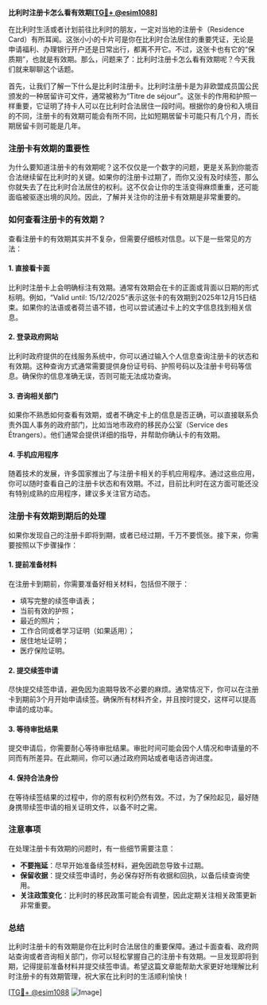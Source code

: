 **比利时注册卡怎么看有效期[[TG💪+ @esim1088](https://t.me/s/esim1088)]**

在比利时生活或者计划前往比利时的朋友，一定对当地的注册卡（Residence Card）有所耳闻。这张小小的卡片可是你在比利时合法居住的重要凭证，无论是申请福利、办理银行开户还是日常出行，都离不开它。不过，这张卡也有它的“保质期”，也就是有效期。那么，问题来了：比利时注册卡怎么看有效期呢？今天我们就来聊聊这个话题。

首先，让我们了解一下什么是比利时注册卡。比利时注册卡是为非欧盟成员国公民颁发的一种居留许可文件，通常被称为“Titre de séjour”。这张卡的作用和护照一样重要，它证明了持卡人可以在比利时合法居住一段时间。根据你的身份和入境目的不同，注册卡的有效期可能会有所不同，比如短期居留卡可能只有几个月，而长期居留卡则可能是几年。

### 注册卡有效期的重要性

为什么要知道注册卡的有效期呢？这不仅仅是一个数字的问题，更是关系到你能否合法继续留在比利时的关键。如果你的注册卡过期了，而你又没有及时续签，那么你就失去了在比利时合法居住的权利。这不仅会让你的生活变得麻烦重重，还可能面临被驱逐出境的风险。因此，了解并关注你的注册卡有效期是非常重要的。

### 如何查看注册卡的有效期？

查看注册卡的有效期其实并不复杂，但需要仔细核对信息。以下是一些常见的方法：

#### 1. **直接看卡面**
   比利时注册卡上会明确标注有效期。通常有效期会在卡的正面或背面以日期的形式标明。例如，“Valid until: 15/12/2025”表示这张卡的有效期到2025年12月15日结束。如果你的法语或者荷兰语不错，也可以尝试通过卡上的文字信息找到相关信息。

#### 2. **登录政府网站**
   比利时政府提供的在线服务系统中，你可以通过输入个人信息查询注册卡的状态和有效期。这种查询方式通常需要提供身份证号码、护照号码以及注册卡号码等信息。确保你的信息准确无误，否则可能无法成功查询。

#### 3. **咨询相关部门**
   如果你不熟悉如何查看有效期，或者不确定卡上的信息是否正确，可以直接联系负责外国人事务的政府部门，比如当地市政府的移民办公室（Service des Étrangers）。他们通常会提供详细的指导，并帮助你确认卡的有效期。

#### 4. **手机应用程序**
   随着技术的发展，许多国家推出了与注册卡相关的手机应用程序。通过这些应用，你可以随时查看自己的注册卡状态和有效期。不过，目前比利时在这方面可能还没有特别成熟的应用程序，建议多关注官方动态。

### 注册卡有效期到期后的处理

如果你发现自己的注册卡即将到期，或者已经过期，千万不要慌张。接下来，你需要按照以下步骤操作：

#### 1. **提前准备材料**
   在注册卡到期前，你需要准备好相关材料，包括但不限于：
   - 填写完整的续签申请表；
   - 当前有效的护照；
   - 最近的照片；
   - 工作合同或者学习证明（如果适用）；
   - 居住地址证明；
   - 医疗保险证明。

#### 2. **提交续签申请**
   尽快提交续签申请，避免因为逾期导致不必要的麻烦。通常情况下，你可以在注册卡到期前3个月开始申请续签。确保所有材料齐全，并且按时提交，这样可以提高申请的成功率。

#### 3. **等待审批结果**
   提交申请后，你需要耐心等待审批结果。审批时间可能会因个人情况和申请量的不同而有所差异。在此期间，你可以通过政府网站或者电话咨询进度。

#### 4. **保持合法身份**
   在等待续签结果的过程中，你的原有权利仍然有效。不过，为了保险起见，最好随身携带续签申请的相关证明文件，以备不时之需。

### 注意事项

在处理注册卡有效期的问题时，有一些细节需要注意：

- **不要拖延**：尽早开始准备续签材料，避免因疏忽导致卡过期。
- **保留收据**：提交续签申请时，务必保存好所有收据和回执，以备后续查询使用。
- **关注政策变化**：比利时的移民政策可能会有调整，因此定期关注相关政策更新非常重要。

### 总结

比利时注册卡的有效期是你在比利时合法居住的重要保障。通过卡面查看、政府网站查询或者咨询相关部门，你可以轻松掌握自己的注册卡有效期。一旦发现即将到期，记得提前准备材料并提交续签申请。希望这篇文章能帮助大家更好地理解比利时注册卡的有效期管理，祝大家在比利时的生活顺利愉快！

[[TG💪+ @esim1088](https://t.me/s/esim1088) ![Image](https://i.postimg.cc/4NQfJmqS/Snipaste-2025-05-13-00-14-12.png)]